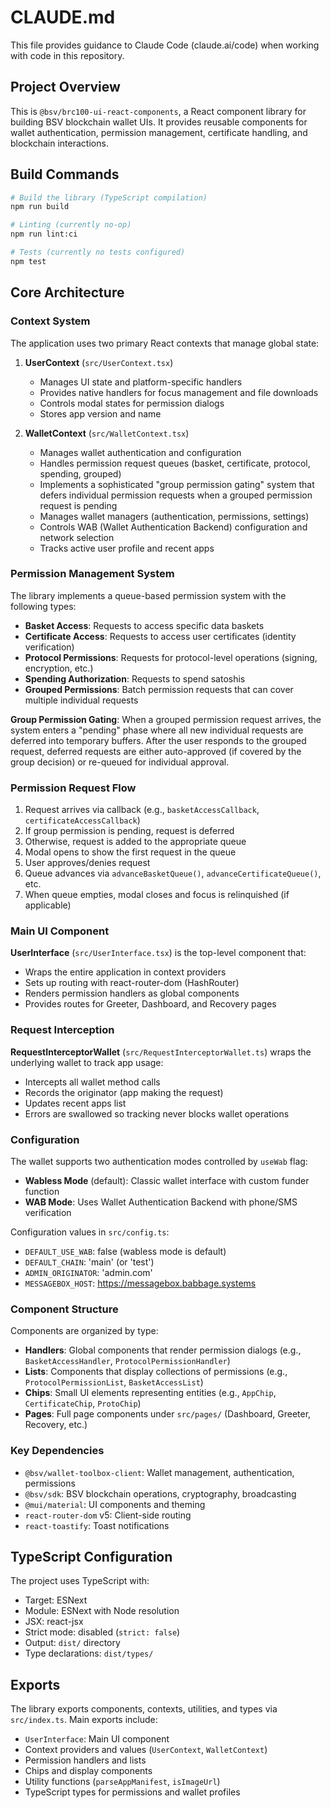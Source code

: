 # CLAUDE.md

This file provides guidance to Claude Code (claude.ai/code) when working with code in this repository.

## Project Overview

This is `@bsv/brc100-ui-react-components`, a React component library for building BSV blockchain wallet UIs. It provides reusable components for wallet authentication, permission management, certificate handling, and blockchain interactions.

## Build Commands

```bash
# Build the library (TypeScript compilation)
npm run build

# Linting (currently no-op)
npm run lint:ci

# Tests (currently no tests configured)
npm test
```

## Core Architecture

### Context System

The application uses two primary React contexts that manage global state:

1. **UserContext** (`src/UserContext.tsx`)
   - Manages UI state and platform-specific handlers
   - Provides native handlers for focus management and file downloads
   - Controls modal states for permission dialogs
   - Stores app version and name

2. **WalletContext** (`src/WalletContext.tsx`)
   - Manages wallet authentication and configuration
   - Handles permission request queues (basket, certificate, protocol, spending, grouped)
   - Implements a sophisticated "group permission gating" system that defers individual permission requests when a grouped permission request is pending
   - Manages wallet managers (authentication, permissions, settings)
   - Controls WAB (Wallet Authentication Backend) configuration and network selection
   - Tracks active user profile and recent apps

### Permission Management System

The library implements a queue-based permission system with the following types:

- **Basket Access**: Requests to access specific data baskets
- **Certificate Access**: Requests to access user certificates (identity verification)
- **Protocol Permissions**: Requests for protocol-level operations (signing, encryption, etc.)
- **Spending Authorization**: Requests to spend satoshis
- **Grouped Permissions**: Batch permission requests that can cover multiple individual requests

**Group Permission Gating**: When a grouped permission request arrives, the system enters a "pending" phase where all new individual requests are deferred into temporary buffers. After the user responds to the grouped request, deferred requests are either auto-approved (if covered by the group decision) or re-queued for individual approval.

### Permission Request Flow

1. Request arrives via callback (e.g., `basketAccessCallback`, `certificateAccessCallback`)
2. If group permission is pending, request is deferred
3. Otherwise, request is added to the appropriate queue
4. Modal opens to show the first request in the queue
5. User approves/denies request
6. Queue advances via `advanceBasketQueue()`, `advanceCertificateQueue()`, etc.
7. When queue empties, modal closes and focus is relinquished (if applicable)

### Main UI Component

**UserInterface** (`src/UserInterface.tsx`) is the top-level component that:
- Wraps the entire application in context providers
- Sets up routing with react-router-dom (HashRouter)
- Renders permission handlers as global components
- Provides routes for Greeter, Dashboard, and Recovery pages

### Request Interception

**RequestInterceptorWallet** (`src/RequestInterceptorWallet.ts`) wraps the underlying wallet to track app usage:
- Intercepts all wallet method calls
- Records the originator (app making the request)
- Updates recent apps list
- Errors are swallowed so tracking never blocks wallet operations

### Configuration

The wallet supports two authentication modes controlled by `useWab` flag:
- **Wabless Mode** (default): Classic wallet interface with custom funder function
- **WAB Mode**: Uses Wallet Authentication Backend with phone/SMS verification

Configuration values in `src/config.ts`:
- `DEFAULT_USE_WAB`: false (wabless mode is default)
- `DEFAULT_CHAIN`: 'main' (or 'test')
- `ADMIN_ORIGINATOR`: 'admin.com'
- `MESSAGEBOX_HOST`: https://messagebox.babbage.systems

### Component Structure

Components are organized by type:
- **Handlers**: Global components that render permission dialogs (e.g., `BasketAccessHandler`, `ProtocolPermissionHandler`)
- **Lists**: Components that display collections of permissions (e.g., `ProtocolPermissionList`, `BasketAccessList`)
- **Chips**: Small UI elements representing entities (e.g., `AppChip`, `CertificateChip`, `ProtoChip`)
- **Pages**: Full page components under `src/pages/` (Dashboard, Greeter, Recovery, etc.)

### Key Dependencies

- `@bsv/wallet-toolbox-client`: Wallet management, authentication, permissions
- `@bsv/sdk`: BSV blockchain operations, cryptography, broadcasting
- `@mui/material`: UI components and theming
- `react-router-dom` v5: Client-side routing
- `react-toastify`: Toast notifications

## TypeScript Configuration

The project uses TypeScript with:
- Target: ESNext
- Module: ESNext with Node resolution
- JSX: react-jsx
- Strict mode: disabled (`strict: false`)
- Output: `dist/` directory
- Type declarations: `dist/types/`

## Exports

The library exports components, contexts, utilities, and types via `src/index.ts`. Main exports include:
- `UserInterface`: Main UI component
- Context providers and values (`UserContext`, `WalletContext`)
- Permission handlers and lists
- Chips and display components
- Utility functions (`parseAppManifest`, `isImageUrl`)
- TypeScript types for permissions and wallet profiles
